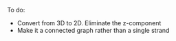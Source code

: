 To do:
* Convert from 3D to 2D. Eliminate the z-component
* Make it a connected graph rather than a single strand
